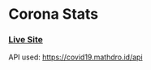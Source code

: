 # Corona Stats

### [Live Site](https://swapnalshahil.github.io/project-corona/)

API used: https://covid19.mathdro.id/api
